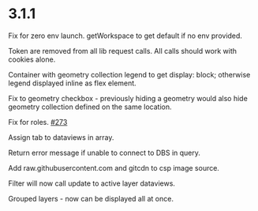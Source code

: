 # 3.1.1

Fix for zero env launch. getWorkspace to get default if no env provided.

Token are removed from all lib request calls. All calls should work with cookies alone.

Container with geometry collection legend to get display: block; otherwise legend displayed inline as flex element.

Fix to geometry checkbox - previously hiding a geometry would also hide geometry collection defined on the same location.

Fix for roles. [#273](https://github.com/GEOLYTIX/xyz/issues/273)

Assign tab to dataviews in array.

Return error message if unable to connect to DBS in query.

Add raw.githubusercontent.com and gitcdn to csp image source.

Filter will now call update to active layer dataviews.

Grouped layers - now can be displayed all at once.